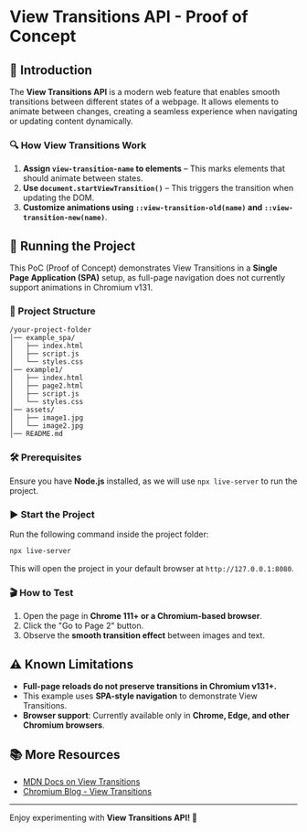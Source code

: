 # View Transitions API - Proof of Concept

## 📌 Introduction
The **View Transitions API** is a modern web feature that enables smooth transitions between different states of a webpage. It allows elements to animate between changes, creating a seamless experience when navigating or updating content dynamically.

### 🔍 How View Transitions Work
1. **Assign `view-transition-name` to elements** – This marks elements that should animate between states.
2. **Use `document.startViewTransition()`** – This triggers the transition when updating the DOM.
3. **Customize animations using `::view-transition-old(name)` and `::view-transition-new(name)`**.

## 🚀 Running the Project
This PoC (Proof of Concept) demonstrates View Transitions in a **Single Page Application (SPA)** setup, as full-page navigation does not currently support animations in Chromium v131.

### 📂 Project Structure
```
/your-project-folder
│── example_spa/
│   ├── index.html
│   ├── script.js
│   └── styles.css
│── example1/
│   ├── index.html
│   ├── page2.html
│   ├── script.js
│   └── styles.css
│── assets/
│   ├── image1.jpg
│   └── image2.jpg
│── README.md
```

### 🛠️ Prerequisites
Ensure you have **Node.js** installed, as we will use `npx live-server` to run the project.

### ▶️ Start the Project
Run the following command inside the project folder:
```sh
npx live-server
```
This will open the project in your default browser at `http://127.0.0.1:8080`.

### 🎬 How to Test
1. Open the page in **Chrome 111+ or a Chromium-based browser**.
2. Click the "Go to Page 2" button.
3. Observe the **smooth transition effect** between images and text.

## ⚠️ Known Limitations
- **Full-page reloads do not preserve transitions in Chromium v131+.**
- This example uses **SPA-style navigation** to demonstrate View Transitions.
- **Browser support**: Currently available only in **Chrome, Edge, and other Chromium browsers**.

## 📚 More Resources
- [MDN Docs on View Transitions](https://developer.mozilla.org/en-US/docs/Web/API/View_Transitions_API)
- [Chromium Blog - View Transitions](https://developer.chrome.com/docs/web-platform/view-transitions/)

---
Enjoy experimenting with **View Transitions API! 🚀**
